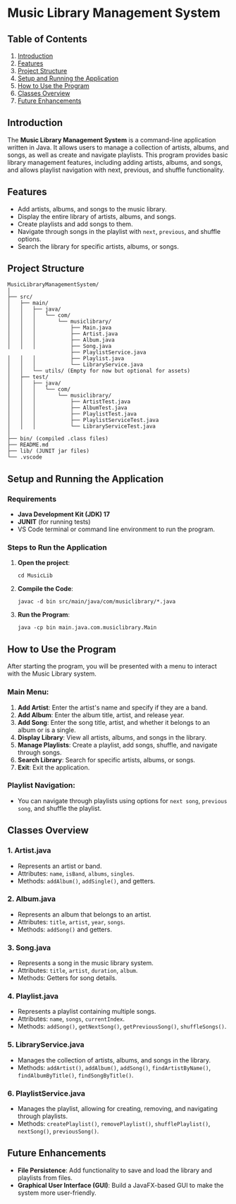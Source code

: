 # Music Library Management System

## Table of Contents
1. [Introduction](#introduction)
2. [Features](#features)
3. [Project Structure](#project-structure)
4. [Setup and Running the Application](#setup-and-running-the-application)
5. [How to Use the Program](#how-to-use-the-program)
6. [Classes Overview](#classes-overview)
7. [Future Enhancements](#future-enhancements)

## Introduction
The **Music Library Management System** is a command-line application written in Java. It allows users to manage a collection of artists, albums, and songs, as well as create and navigate playlists. This program provides basic library management features, including adding artists, albums, and songs, and allows playlist navigation with next, previous, and shuffle functionality.

## Features
- Add artists, albums, and songs to the music library.
- Display the entire library of artists, albums, and songs.
- Create playlists and add songs to them.
- Navigate through songs in the playlist with `next`, `previous`, and shuffle options.
- Search the library for specific artists, albums, or songs.

## Project Structure
```
MusicLibraryManagementSystem/
│
├── src/
│   ├── main/
│   │   ├── java/
│   │   │   └── com/
│   │   │       └── musiclibrary/
│   │   │           ├── Main.java
│   │   │           ├── Artist.java
│   │   │           ├── Album.java
│   │   │           ├── Song.java
                    ├── PlaylistService.java
│   │   │           ├── Playlist.java
│   │   │           └── LibraryService.java
│   │   └── utils/ (Empty for now but optional for assets)
│   ├── test/
│   │   ├── java/
│   │   │   └── com/
│   │   │       └── musiclibrary/
│   │   │           ├── ArtistTest.java
│   │   │           ├── AlbumTest.java
│   │   │           ├── PlaylistTest.java
│   │   │           ├── PlaylistServiceTest.java
│   │   │           └── LibraryServiceTest.java
│
├── bin/ (compiled .class files)
├── README.md
├── lib/ (JUNIT jar files)
└── .vscode
```
## Setup and Running the Application

### Requirements
- **Java Development Kit (JDK) 17**
- **JUNIT** (for running tests)
- VS Code terminal or command line environment to run the program.

### Steps to Run the Application

1. **Open the project**:
   ```
   cd MusicLib
   ```

2. **Compile the Code**:
   ```
   javac -d bin src/main/java/com/musiclibrary/*.java
   ```

3. **Run the Program**:
   ```
   java -cp bin main.java.com.musiclibrary.Main
   ```

## How to Use the Program

After starting the program, you will be presented with a menu to interact with the Music Library system.

### Main Menu:
1. **Add Artist**: Enter the artist's name and specify if they are a band.
2. **Add Album**: Enter the album title, artist, and release year.
3. **Add Song**: Enter the song title, artist, and whether it belongs to an album or is a single.
4. **Display Library**: View all artists, albums, and songs in the library.
5. **Manage Playlists**: Create a playlist, add songs, shuffle, and navigate through songs.
6. **Search Library**: Search for specific artists, albums, or songs.
7. **Exit**: Exit the application.

### Playlist Navigation:
- You can navigate through playlists using options for `next song`, `previous song`, and shuffle the playlist.

## Classes Overview

### 1. **Artist.java**
   - Represents an artist or band.
   - Attributes: `name`, `isBand`, `albums`, `singles`.
   - Methods: `addAlbum()`, `addSingle()`, and getters.

### 2. **Album.java**
   - Represents an album that belongs to an artist.
   - Attributes: `title`, `artist`, `year`, `songs`.
   - Methods: `addSong()` and getters.

### 3. **Song.java**
   - Represents a song in the music library system.
   - Attributes: `title`, `artist`, `duration`, `album`.
   - Methods: Getters for song details.

### 4. **Playlist.java**
   - Represents a playlist containing multiple songs.
   - Attributes: `name`, `songs`, `currentIndex`.
   - Methods: `addSong()`, `getNextSong()`, `getPreviousSong()`, `shuffleSongs()`.

### 5. **LibraryService.java**
   - Manages the collection of artists, albums, and songs in the library.
   - Methods: `addArtist()`, `addAlbum()`, `addSong()`, `findArtistByName()`, `findAlbumByTitle()`, `findSongByTitle()`.

### 6. **PlaylistService.java**
   - Manages the playlist, allowing for creating, removing, and navigating through playlists.
   - Methods: `createPlaylist()`, `removePlaylist()`, `shufflePlaylist()`, `nextSong()`, `previousSong()`.

## Future Enhancements
- **File Persistence**: Add functionality to save and load the library and playlists from files.
- **Graphical User Interface (GUI)**: Build a JavaFX-based GUI to make the system more user-friendly.
